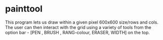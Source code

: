 # painttool
This program lets us draw within a given pixel 600x600 size/rows and cols. The user can then interact with the grid using a variety of tools from the option bar - [PEN , BRUSH , RANG-colour, ERASER, WIDTH] on the top.

